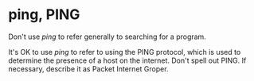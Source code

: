 # ping, PING

Don't use *ping* to refer generally to searching for a program.

It's OK to use *ping* to refer to using the PING protocol, which is used to determine the presence of a host on the internet. Don't spell out PING. If necessary, describe it as Packet Internet Groper.
